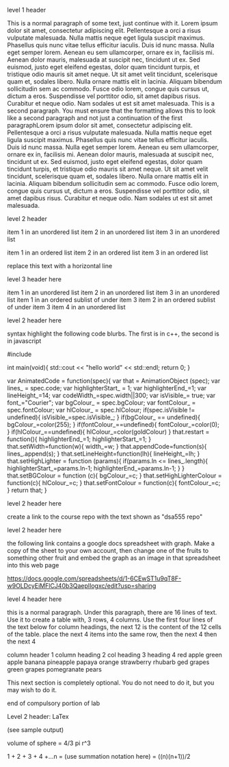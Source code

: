 level 1 header

This is a normal paragraph of some text, just continue with it. Lorem ipsum dolor sit amet, consectetur adipiscing elit. Pellentesque a orci a risus vulputate malesuada. Nulla mattis neque eget ligula suscipit maximus. Phasellus quis nunc vitae tellus efficitur iaculis. Duis id nunc massa. Nulla eget semper lorem. Aenean eu sem ullamcorper, ornare ex in, facilisis mi. Aenean dolor mauris, malesuada at suscipit nec, tincidunt ut ex. Sed euismod, justo eget eleifend egestas, dolor quam tincidunt turpis, et tristique odio mauris sit amet neque. Ut sit amet velit tincidunt, scelerisque quam et, sodales libero. Nulla ornare mattis elit in lacinia. Aliquam bibendum sollicitudin sem ac commodo. Fusce odio lorem, congue quis cursus ut, dictum a eros. Suspendisse vel porttitor odio, sit amet dapibus risus. Curabitur et neque odio. Nam sodales ut est sit amet malesuada. 
This is a second paragraph.  You must ensure that the formatting allows this to look like a second paragraph and not just a continuation of the first paragraphLorem ipsum dolor sit amet, consectetur adipiscing elit. Pellentesque a orci a risus vulputate malesuada. Nulla mattis neque eget ligula suscipit maximus. Phasellus quis nunc vitae tellus efficitur iaculis. Duis id nunc massa. Nulla eget semper lorem. Aenean eu sem ullamcorper, ornare ex in, facilisis mi. Aenean dolor mauris, malesuada at suscipit nec, tincidunt ut ex. Sed euismod, justo eget eleifend egestas, dolor quam tincidunt turpis, et tristique odio mauris sit amet neque. Ut sit amet velit tincidunt, scelerisque quam et, sodales libero. Nulla ornare mattis elit in lacinia. Aliquam bibendum sollicitudin sem ac commodo. Fusce odio lorem, congue quis cursus ut, dictum a eros. Suspendisse vel porttitor odio, sit amet dapibus risus. Curabitur et neque odio. Nam sodales ut est sit amet malesuada. 

level 2 header

item 1 in an unordered list
item 2 in an unordered list
item 3 in an unordered list


item 1 in an ordered list
item 2 in an ordered list
item 3 in an ordered list

replace this text with a horizontal line

level 3 header here

item 1 in an unordered list
item 2 in an unordered list
item 3 in an unordered list
item 1 in an ordered sublist of under item 3
item 2 in an ordered sublist of under item 3
item 4 in an unordered list

level 2 header here

syntax highlight the following code blurbs.  The first is in c++, the second is in javascript

#include <iostream>

int main(void){
	std::cout << "hello world" << std::endl;
	return 0;
}



var AnimatedCode = function(spec){
	var that = AnimationObject (spec);
	var lines_ = spec.code;
	var highlighterStart_ = 1;
	var highlighterEnd_=1;
	var lineHeight_=14;
	var codeWidth_=spec.width||300;
	var isVisible_= true;
	var font_="Courier";
	var bgColour_ = spec.bgColour;
	var fontColour_ = spec.fontColour;
	var hlColour_ = spec.hlColour;
	if(spec.isVisible != undefined){
		isVisible_=spec.isVisible_;
	}
	if(bgColour_ == undefined){
		bgColour_=color(255);
	}
	if(fontColour_==undefined){
		fontColour_=color(0);
	}
	if(hlColour_==undefined){
		hlColour_=color(goldColour)
	}
	that.restart = function(){
		highlighterEnd_=1;
		highlighterStart_=1;
	}
	that.setWidth=function(w){
		width_=w;
	}
	that.appendCode=function(s){
		lines_.append(s);
	}
	that.setLineHeight=function(lh){
		lineHeight_=lh;
	}
	that.setHighLighter = function (params){
		if(params.ln <= lines_.length){
			highlighterStart_=params.ln-1;
			highlighterEnd_=params.ln-1;
		}
	}
	that.setBGColour = function (c){
		bgColour_=c;
	}
	that.setHighLighterColour = function(c){
		hlColour_=c;
	}
	that.setFontColour = function(c){
		fontColour_=c;
	}
	return that;
}

level 2 header here

create a link to the course repo with the text shown as "dsa555 repo"


level 2 header here

the following link contains a google docs spreadsheet with graph.  Make a copy of the sheet to your own account, then change one of the fruits to something other fruit and embed the graph as an image in that spreadsheet into this web page

https://docs.google.com/spreadsheets/d/1-6CEwST1u9qT8F-w9OLDcyEiMFlCJ40b3QaeplIogxc/edit?usp=sharing

level 4 header here

this is a normal paragraph.  Under this paragraph, there are 16 lines of text.  Use it to create a table with, 3 rows, 4 columns. Use the first four lines of the text below for column headings, the next 12 is the content of the 12 cells of the table.  place the next 4 items into the same row, then the next 4 then the next 4

column header 1
column heading 2
col heading 3
heading 4
red apple
green apple
banana
pineapple
papaya
orange
strawberry
rhubarb
ged grapes
green grapes
pomegranate
pears


This next section is completely optional.  You do not need to do it, but you may wish to do it.

end of compulsory portion of lab

Level 2 header: LaTex

(see sample output)

volume of sphere = 4/3 pi r^3

1 + 2 + 3 + 4 +...n = (use summation notation here) = ((n)(n+1))/2

